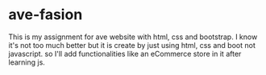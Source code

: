# ave-fasion
This is my assignment for ave website with html, css and bootstrap. I know it's not too much better but it is create by just using html, css and boot not javascript. so I'll add functionalities like an eCommerce store in it after learning js.
